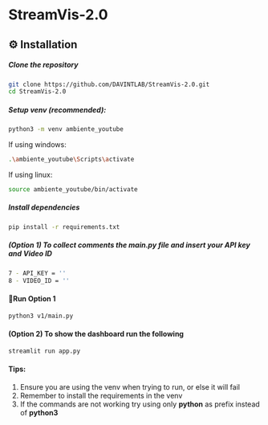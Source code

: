 # StreamVis-2.0
## ⚙️ Installation
##### Clone the repository
```bash
git clone https://github.com/DAVINTLAB/StreamVis-2.0.git
cd StreamVis-2.0
```

##### Setup venv (recommended):
```bash
python3 -m venv ambiente_youtube
```
If using windows:
```bash
.\ambiente_youtube\Scripts\activate
```

If using linux:
```bash
source ambiente_youtube/bin/activate
```

##### Install dependencies
```bash
pip install -r requirements.txt
```

##### (Option 1) To collect comments the main.py file and insert your API key and Video ID
```bash
7 - API_KEY = ''
8 - VIDEO_ID = ''
```

#### 🚀Run Option 1
```bash
python3 v1/main.py
```

#### (Option 2) To show the dashboard run the following
```bash
streamlit run app.py
```

#### Tips:
1. Ensure you are using the venv when trying to run, or else it will fail
2. Remember to install the requirements in the venv
3. If the commands are not working try using only **python** as prefix instead of **python3** 

